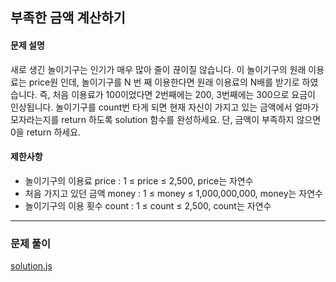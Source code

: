 ## 부족한 금액 계산하기

#### 문제 설명
새로 생긴 놀이기구는 인기가 매우 많아 줄이 끊이질 않습니다. 이 놀이기구의 원래 이용료는 price원 인데, 놀이기구를 N 번 째 이용한다면 원래 이용료의 N배를 받기로 하였습니다. 즉, 처음 이용료가 100이었다면 2번째에는 200, 3번째에는 300으로 요금이 인상됩니다.
놀이기구를 count번 타게 되면 현재 자신이 가지고 있는 금액에서 얼마가 모자라는지를 return 하도록 solution 함수를 완성하세요.
단, 금액이 부족하지 않으면 0을 return 하세요.

#### 제한사항
  - 놀이기구의 이용료 price : 1 ≤ price ≤ 2,500, price는 자연수
  - 처음 가지고 있던 금액 money : 1 ≤ money ≤ 1,000,000,000, money는 자연수
  - 놀이기구의 이용 횟수 count : 1 ≤ count ≤ 2,500, count는 자연수

***

### 문제 풀이

[solution.js](./solution.js)